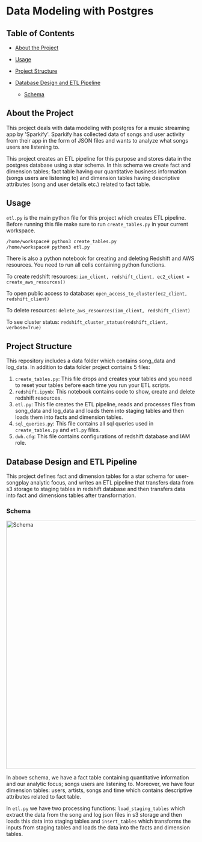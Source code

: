 # Data Modeling with Postgres
## Table of Contents
* [About the Project](#about-the-project)
* [Usage](#usage)
* [Project Structure](#project-structure)
* [Database Design and ETL Pipeline](#database-design-and-etl-pipeline)

  * [Schema](#schema)

<a name="about-the-project"/>

## About the Project
This project deals with data modeling with postgres for a music streaming app by 'Sparkify'. Sparkify has collected data of songs and user activity from their app in the form of JSON files and wants to analyze what songs users are listening to.

This project creates an ETL pipeline for this purpose and stores data in the postgres database using a star schema. In this schema we create fact and dimension tables; fact table having our quantitative business information (songs users are listening to) and dimension tables having descriptive attributes (song and user details etc.) related to fact table.

<a name="usage"/>

## Usage
`etl.py` is the main python file for this project which creates ETL pipeline. Before running this file make sure to run `create_tables.py` in your current workspace.
```bash
/home/workspace# python3 create_tables.py
/home/workspace# python3 etl.py
```

There is also a python notebook for creating and deleting Redshift and AWS resources. You need to run all cells containing python functions.

To create redshift resources:
`iam_client, redshift_client, ec2_client = create_aws_resources()`

To open public access to database:
`open_access_to_cluster(ec2_client, redshift_client)`

To delete resources:
`delete_aws_resources(iam_client, redshift_client)`

To see cluster status: 
`redshift_cluster_status(redshift_client, verbose=True)`

<a name="project-structure"/>

## Project Structure
This repository includes a data folder which contains song_data and log_data. In addition to data folder project contains 5 files:

1. `create_tables.py`: This file drops and creates your tables and you need to reset your tables before each time you run your ETL scripts.
2. `redshift.ipynb`: This notebook contains code to show, create and delete redshift resources.
3. `etl.py`: This file creates the ETL pipeline, reads and processes files from song_data and log_data and loads them into staging tables and then loads them into facts and dimension tables.
4. `sql_queries.py`: This file contains all sql queries used in `create_tables.py` and `etl.py` files.
5. `dwh.cfg`: This file contains configurations of redshift database and IAM role.

<a name="database-design-and-etl-pipeline"/>

## Database Design and ETL Pipeline

This project defines fact and dimension tables for a star schema for user-songplay analytic focus, and writes an ETL pipeline that transfers data from s3 storage to staging tables in redshift database and then transfers data into fact and dimensions tables after transformation.

<a name="schema"/>

### Schema
<img src="images/sparkify-schema.png" alt="Schema" width="650" height="660"/>

In above schema, we have a fact table containing quantitative information and our analytic focus; songs users are listening to. Moreover, we have four dimension tables: users, artists, songs and time which contains descriptive attributes related to fact table.

In `etl.py` we have two processing functions: `load_staging_tables` which extract the data from the song and log json files in s3 storage and then loads this data into staging tables and `insert_tables` which transforms the inputs from staging tables and loads the data into the facts and dimension tables.